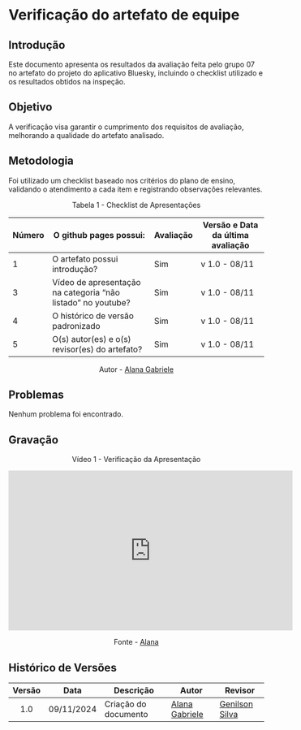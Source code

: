 # Verificação do artefato de equipe

## Introdução

Este documento apresenta os resultados da avaliação feita pelo grupo 07 no artefato do projeto do aplicativo Bluesky, incluindo o checklist utilizado e os resultados obtidos na inspeção.

## Objetivo

A verificação visa garantir o cumprimento dos requisitos de avaliação, melhorando a qualidade do artefato analisado.

## Metodologia

Foi utilizado um checklist baseado nos critérios do plano de ensino, validando o atendimento a cada item e registrando observações relevantes.

<div style="text-align: center">
<p>Tabela 1 - Checklist de  Apresentações</p>
</div>

| Número | O github pages possui:                                       | Avaliação | Versão e Data da última avaliação |
| ------ | ------------------------------------------------------------ | --------- | --------------------------------- |
| 1      | O artefato possui introdução?                                | Sim       | v 1.0 - 08/11                     |
| 3      | Vídeo de apresentação na categoria “não listado” no youtube? | Sim       | v 1.0 - 08/11                     |
| 4      | O histórico de versão padronizado                            | Sim       | v 1.0 - 08/11                     |
| 5      | O(s) autor(es) e o(s) revisor(es) do artefato?               | Sim       | v 1.0 - 08/11                     |

<p style="text-align: center;">Autor - <a href="https://github.com/alanagabriele">Alana Gabriele</a></p>

## Problemas

Nenhum problema foi encontrado.

## Gravação

<div style="text-align: center">
<p>Vídeo 1 - Verificação da Apresentação</p>
</div>
<iframe width="560" height="315" src="https://www.youtube.com/embed/EGBGxNVNgnw?si=a6zehiBE-U6mIU7C" title="YouTube video player" frameborder="0" allow="accelerometer; autoplay; clipboard-write; encrypted-media; gyroscope; picture-in-picture; web-share" referrerpolicy="strict-origin-when-cross-origin" allowfullscreen></iframe>
<p style="text-align: center;">Fonte - <a href="https://github.com/alanagabriele">Alana</a></p>

## Histórico de Versões

| Versão | Data       | Descrição            | Autor                                              | Revisor                                          |
| :----: | ---------- | -------------------- | -------------------------------------------------- | ------------------------------------------------ |
|  1.0   | 09/11/2024 | Criação do documento | [Alana Gabriele](https://github.com/alanagabriele) | [Genilson Silva](https://github.com/GenilsonJrs) |
